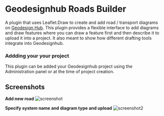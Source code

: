 # Geodesignhub Roads Builder
A plugin that uses Leaflet.Draw to create and add road / transport diagrams on [Geodesign Hub](https://www.geodesignhub.com/). This plugin provides a flexible interface to add diagrams and draw features where you can draw a feature first and then describe it to upload it into a project. It also meant to show how different drafting tools integrate into Geodesignhub. 


### Addding your your project
This plugin can be added your Geodesignhub project using the Administration panel or at the time of project creation.  


## Screenshots
**Add new road**
![screenshot](https://i.imgur.com/9SW0GyI.png)

**Specify system name and diagram type and upload**
![screenshot2](https://i.imgur.com/Kpifuig.png)

